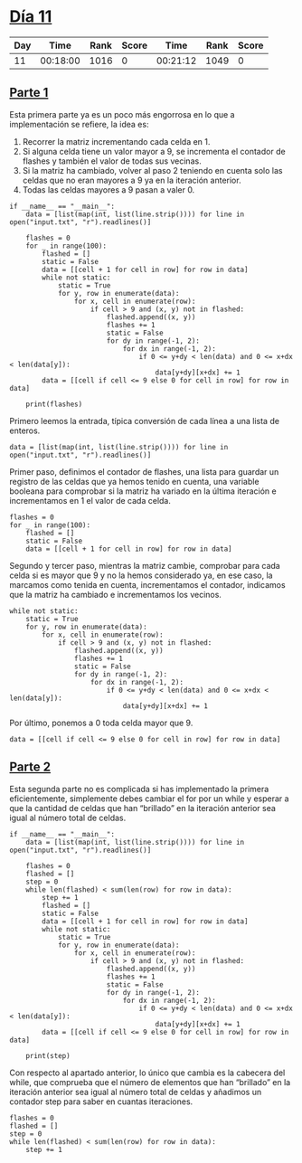 # [Día 11](./)
| Day | Time     | Rank | Score | Time     | Rank | Score |
|-----|----------|------|-------|----------|------|-------|
| 11  | 00:18:00 | 1016 | 0     | 00:21:12 | 1049 | 0     |

## [Parte 1](./Sol1.py)
Esta primera parte ya es un poco más engorrosa en lo que a implementación se refiere, la idea es:
1. Recorrer la matriz incrementando cada celda en 1.
2. Si alguna celda tiene un valor mayor a 9, se incrementa el contador de flashes y también el valor de todas sus
vecinas.
3. Si la matriz ha cambiado, volver al paso 2 teniendo en cuenta solo las celdas que no eran mayores a 9 ya en la iteración anterior.
4. Todas las celdas mayores a 9 pasan a valer 0.
```python3
if __name__ == "__main__":
    data = [list(map(int, list(line.strip()))) for line in open("input.txt", "r").readlines()]

    flashes = 0
    for _ in range(100):
        flashed = []
        static = False
        data = [[cell + 1 for cell in row] for row in data]
        while not static:
            static = True
            for y, row in enumerate(data):
                for x, cell in enumerate(row):
                    if cell > 9 and (x, y) not in flashed:
                        flashed.append((x, y))
                        flashes += 1
                        static = False
                        for dy in range(-1, 2):
                            for dx in range(-1, 2):
                                if 0 <= y+dy < len(data) and 0 <= x+dx < len(data[y]):
                                    data[y+dy][x+dx] += 1
        data = [[cell if cell <= 9 else 0 for cell in row] for row in data]

    print(flashes)
```

Primero leemos la entrada, típica conversión de cada línea a una lista de enteros.
```python3
data = [list(map(int, list(line.strip()))) for line in open("input.txt", "r").readlines()]
```

Primer paso, definimos el contador de flashes, una lista para guardar un registro de las celdas que ya hemos tenido en cuenta,
una variable booleana para comprobar si la matriz ha variado en la última iteración e incrementamos en 1 el valor de cada celda.
```python3
flashes = 0
for _ in range(100):
    flashed = []
    static = False
    data = [[cell + 1 for cell in row] for row in data]
```

Segundo y tercer paso, mientras la matriz cambie, comprobar para cada celda si es mayor que 9 y no la hemos considerado ya, en ese 
caso, la marcamos como tenida en cuenta, incrementamos el contador, indicamos que la matriz ha cambiado e incrementamos los 
vecinos.
```python3
while not static:
    static = True
    for y, row in enumerate(data):
        for x, cell in enumerate(row):
            if cell > 9 and (x, y) not in flashed:
                flashed.append((x, y))
                flashes += 1
                static = False
                for dy in range(-1, 2):
                    for dx in range(-1, 2):
                        if 0 <= y+dy < len(data) and 0 <= x+dx < len(data[y]):
                            data[y+dy][x+dx] += 1
```

Por último, ponemos a 0 toda celda mayor que 9.
```python3
data = [[cell if cell <= 9 else 0 for cell in row] for row in data]
```

## [Parte 2](./Sol2.py)
Esta segunda parte no es complicada si has implementado la primera eficientemente, simplemente debes cambiar el for por
un while y esperar a que la cantidad de celdas que han “brillado” en la iteración anterior sea igual al número total de celdas.
```python3
if __name__ == "__main__":
    data = [list(map(int, list(line.strip()))) for line in open("input.txt", "r").readlines()]

    flashes = 0
    flashed = []
    step = 0
    while len(flashed) < sum(len(row) for row in data):
        step += 1
        flashed = []
        static = False
        data = [[cell + 1 for cell in row] for row in data]
        while not static:
            static = True
            for y, row in enumerate(data):
                for x, cell in enumerate(row):
                    if cell > 9 and (x, y) not in flashed:
                        flashed.append((x, y))
                        flashes += 1
                        static = False
                        for dy in range(-1, 2):
                            for dx in range(-1, 2):
                                if 0 <= y+dy < len(data) and 0 <= x+dx < len(data[y]):
                                    data[y+dy][x+dx] += 1
        data = [[cell if cell <= 9 else 0 for cell in row] for row in data]

    print(step)
```

Con respecto al apartado anterior, lo único que cambia es la cabecera del while, que comprueba que el número de elementos
que han “brillado” en la iteración anterior sea igual al número total de celdas y añadimos un contador step para saber
en cuantas iteraciones.
```python3
flashes = 0
flashed = []
step = 0
while len(flashed) < sum(len(row) for row in data):
    step += 1
```
